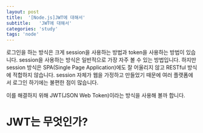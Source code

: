 ```yaml
---
layout: post
title:  '[Node.js]JWT에 대해서'
subtitle:   'JWT에 대해서'
categories: 'study'
tags: 'node'
---
```


로그인을 하는 방식은 크게 session을 사용하는 방법과 token을 사용하는 방법이 있습니다. session을 사용하는 방식은 일반적으로 가장 자주 볼 수 있는 방법입니다. 하지만 session 방식은 SPA(Single Page Application)에도 잘 어울리지 않고 RESTful 방식에 적합하지 않습니다. session 자체가 웹을 가정하고 만들었기 때문에 여러 플랫폼에서 로그인 하기에는 불편한 점이 많습니다.

이를 해결하지 위해 JWT(JSON Web Token)이라는 방식을 사용해 볼까 합니다.

# JWT는 무엇인가?

